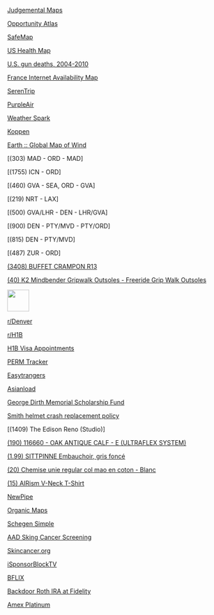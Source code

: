 [Judgemental Maps](https://judgmentalmaps.com)

[Opportunity Atlas](https://www.opportunityatlas.org)

[SafeMap](https://safemap.io)

[US Health Map](https://vizhub.healthdata.org/subnational/usa)

[U.S. gun deaths, 2004-2010](https://projects.oregonlive.com/ucc-shooting/gun-deaths)

[France Internet Availability Map](https://cartefibre.arcep.fr/index.html)

[SerenTrip](https://serenitrip.fr/)

[PurpleAir](https://map.purpleair.com/)

[Weather Spark](https://weatherspark.com)

[Koppen](https://www.gloh2o.org/koppen)

[Earth :: Global Map of Wind](https://earth.nullschool.net/)

[(303) MAD - ORD - MAD]

[(1755) ICN - ORD]

[(460) GVA - SEA, ORD - GVA]

[(219) NRT - LAX]

[(500) GVA/LHR - DEN - LHR/GVA]

[(900) DEN - PTY/MVD - PTY/ORD]

[(815) DEN - PTY/MVD]

[(487) ZUR - ORD]

[(3408) BUFFET CRAMPON R13](https://www.musique-et-art.com/fr/boutique-instruments/recherche/clarinette/clarinette-sib/clarinette-sib-serie-r13-10167.html?q=r13)

[(40) K2 Mindbender Gripwalk Outsoles - Freeride Grip Walk Outsoles](https://k2snow.com/en-us/p/freeride-grip-walk-outsoles-w-screws)

<a href="https://xkcd.com/"><img src="https://xkcd.com/favicon.ico" width="50" height="50" /></a>

[r/Denver](https://farside.link/libreddit/r/denver)

[r/H1B](https://farside.link/libreddit/r/h1b)

[H1B Visa Appointments](https://h1bslots.vercel.app/)

[PERM Tracker](https://permtimeline.com/)

[Easytrangers](https://www.easytrangers.com/)

[Asianload](https://asianembed.io/)

[George Dirth Memorial Scholarship Fund](https://wwgd.systrap.net/George-Dirth-Memorial-Scholarship-Fund/)

[Smith helmet crash replacement policy](https://support.smithoptics.com/hc/en-us/articles/4403801633943-What-is-the-Smith-helmet-crash-replacement-policy-)

[(1409) The Edison Reno (Studio)]

[(190) 116660 - OAK ANTIQUE CALF - E (ULTRAFLEX SYSTEM)](https://eu.meermin.com/products/116660-oak-antique-calf-e-ultraflex-system)

[(1.99) SITTPINNE Embauchoir, gris foncé](https://www.ikea.com/fr/fr/p/sittpinne-embauchoir-gris-fonce-50546343/)

[(20) Chemise unie regular col mao en coton - Blanc](https://www.jules.com/fr-fr/p/100493810000.html)

[(15) AIRism V-Neck T-Shirt](https://www.uniqlo.com/us/en/products/E454311-000/)

[NewPipe](https://github.com/TeamNewPipe/NewPipe/releases)

[Organic Maps](https://organicmaps.app/)

[Schegen Simple](https://schengensimple.com/)

[AAD Sking Cancer Screening](https://www.aad.org/public/public-health/skin-cancer-screenings/find-a-screening)

[Skincancer.org](https://www.skincancer.org/early-detection/destination-healthy-skin/schedule/)

[iSponsorBlockTV](https://github.com/dmunozv04/iSponsorBlockTV) 

[BFLIX](https://web.bflix.to/home)

[Backdoor Roth IRA at Fidelity](https://www.whitecoatinvestor.com/how-to-do-a-backdoor-roth-ira-at-fidelity/)

[Amex Platinum](https://thepointsguy.com/credit-cards/american-express/10-things-to-do-amex-platinum/)

